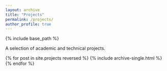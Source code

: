 ```yaml
---
layout: archive
title: "Projects"
permalink: /projects/
author_profile: true
---
```


{% include base_path %}

A selection of academic and technical projects.

{% for post in site.projects reversed %}
  {% include archive-single.html %}
{% endfor %}
